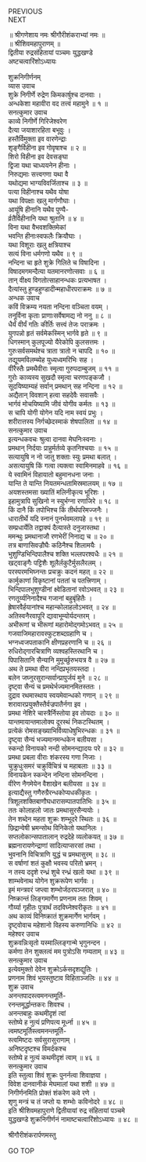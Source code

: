 PREVIOUS  
NEXT  
  
॥ श्रीगणेशाय नमः श्रीगौरीशंकराभ्यां नमः ॥  
॥ श्रीशिवमहापुराणम् ॥  
द्वितीया रुद्रसंहितायां पञ्चमः युद्धखण्डे  
अष्टचत्वारिंशोऽध्यायः  
  
  
शुक्रनिगीर्णनम्  
व्यास उवाच  
शुक्रे निगीर्णे रुद्रेण किमकार्षुश्च दानवाः ।  
अन्धकेशा महावीरा वद तत्त्वं महामुने ॥ १ ॥  
सनत्कुमार उवाच  
काव्ये निगीर्णे गिरिजेश्वरेण  
    दैत्या जयाशारहिता बभूवुः ।  
हस्तैर्विमुक्ता इव वारणेन्द्राः  
    शृङ्‌गैर्विहीना इव गोवृषाश्च ॥ २ ॥  
शिरो विहीना इव देवसङ्‌घा  
    द्विजा यथा चाध्ययनेन हीनाः ।  
निरुद्यमाः सत्त्वगणा यथा वै  
    यथोद्यमा भाग्यविवर्जिताश्च ॥ ३ ॥  
पत्या विहीनाश्च यथैव योषा  
    यथा विपक्षाः खलु मार्गणौघाः ।  
आयूंषि हीनानि यथैव पुण्यै-  
    र्व्रतैर्विहीनानि यथा श्रुतानि ॥ ४ ॥  
विना यथा वैभवशक्तिमेकां  
    भवन्ति हीनाःस्वफलैः क्रियौघाः ।  
यथा विशूराः खलु क्षत्रियाश्च  
    सत्यं विना धर्मगणो यथैव ॥ ९ ॥  
नन्दिना चा हृते शुक्रे गिलिते च विषादिना ।  
विषादमगमन्दैत्या यतमानरणोत्सवाः ॥ ६ ॥  
तान् वीक्ष्य विगतोत्साहानन्धकः प्रत्यभाषत ।  
दैत्यांस्तु हुण्डहुण्डादीन्महाधीरपराक्रमः ॥ ७ ॥  
अन्धक उवाच  
कविं विक्रम्य नयता नन्दिना वञ्चिता वयम् ।  
तनूर्विना कृताः प्राणाःसर्वेषामद्य नो ननु ॥ ८ ॥  
धैर्यं वीर्यं गतिः कीर्तिः सत्त्वं तेजः पराक्रमः ।  
युगपन्नो हृतं सर्वमेकस्मिन् भार्गवे हृते ॥ ९ ॥  
धिगस्मान् कुलपूज्यो यैरेकोपि कुलसत्तमः ।  
गुरुःसर्वसमर्थश्च त्राता त्रातो न चापदि ॥ १० ॥  
तद्यूयमविलम्ब्येह युध्यध्वमरिभिः सह ।  
वीरैस्तैः प्रमथैवीराः स्मृत्वा गुरुपदाम्बुजम् ॥ ११ ॥  
गुरोः काव्यस्य सुखदौ स्मृत्वा चरणपङ्‌कजौ ।  
सूदयिष्याम्यहं सर्वान् प्रमथान् सह नन्दिना ॥ १२ ॥  
अद्यैतान् विवशान् हत्वा सहदेवैः सवासवैः ।  
भार्गवं मोचयिष्यामि जीवं योगीव कर्मतः ॥ १३ ॥  
स चापि योगी योगेन यदि नाम स्वयं प्रभुः ।  
शरीरात्तस्य निर्गच्छेदस्माकं शेषपालिता ॥ १४ ॥  
सनत्कुमार उवाच  
इत्यन्धकवचः श्रुत्वा दानवा मेघनिःस्वनाः ।  
प्रमथान् निर्दयाः प्राहुर्मर्तव्ये कृतनिश्चयाः ॥ १५ ॥  
सत्यायुषि न नो जातु शक्ताः स्युः प्रमथा बलात् ।  
असत्यायुषि किं गत्वा त्यक्त्वा स्वामिनमाहवे ॥ १६ ॥  
ये स्वामिनं विहायातो बहुमानधना जनाः ।  
यान्ति ते यान्ति नियतमन्धतामिस्रमालयम् ॥ १७ ॥  
अयशस्तमसा ख्यातिं मलिनीकृत्य भूरिशः ।  
इहामुत्रापि सुखिनो न स्युर्भग्ना रणाजिरे ॥ १८ ॥  
किं दानै किं तपोभिश्च किं तीर्थपरिमज्जनैः ।  
धारातीर्थे यदि स्नानं पुनर्भवमलापहे ॥ १९ ॥  
सम्प्रधार्येति तद्वाक्यं दैत्यास्ते दनुजास्तथा ।  
ममन्थुः प्रमथानाजौ रणभेरीं निनाद्य च ॥ २० ॥  
तत्र बाणासिवज्रौघैः कठिनैश्च शिलामयैः ।  
भुशुण्डिभिन्दिपालैश्च शक्ति भल्लपरश्वधैः ॥ २१ ॥  
खट्वाङ्‌गैः पट्टिशैः शूलैर्लकुटैर्मुसलैरलम् ।  
परस्परमभिघ्नन्तः प्रचक्रुः कदनं महत् ॥ २२ ॥  
कार्मुकाणां विकृष्टानां पततां च पतत्त्रिणाम् ।  
भिन्दिपालभुशुण्डीनां क्ष्वेडितानां रवोऽभवत् ॥ २३ ॥  
रणतूर्य्यनिनादैश्च गजानां बहुबृंहितैः ।  
ह्रेषारवैर्हयानांश्च महान्कोलाहलोऽभवत् ॥ २४ ॥  
अतिस्वनैरवापूरि द्यावाभूम्योर्यदन्तरम् ।  
अभीरूणां च भीरूणां महारोमोद्‌गमोऽभवत् ॥ २५ ॥  
गजवाजिमहारावस्फुटशब्दग्रहाणि च ।  
भग्नध्वजपताकानि क्षीणप्रहरणानि च ॥ २६ ॥  
रुधिरोद्‌गारचित्राणि व्यश्वहस्तिरथानि च ।  
पिपासितानि सैन्यानि मुमूर्च्छुरुभयत्र वै ॥ २७ ॥  
अथ ते प्रमथा वीरा नन्दिप्रभृतयस्तदा ।  
बलेन जघ्नुरसुरान्सर्वान्प्रापुर्जयं मुने ॥ २८ ॥  
दृष्ट्वा सैन्यं च प्रमथेर्भज्यमानमितस्ततः ।  
दुद्राव रथमास्थाय स्वयमेवान्धको गणान् ॥ २९ ॥  
शरावारप्रयुक्तैस्तैर्वज्रपातैर्नगा इव ।  
प्रमथा नेशिरे चास्त्रैर्निस्तोया इव तोयदाः ॥ ३० ॥  
यान्तमायान्तमालोक्य दूरस्थं निकटस्थितम् ।  
प्रत्येकं रोमसङ्‌ख्याभिर्विव्याधेषुभिरन्धकः ॥ ३१ ॥  
दृष्ट्वा सैन्यं भज्यमानमन्धकेन बलीयसा ।  
स्कन्दो विनायको नन्दी सोमनन्द्यादयः परे ॥ ३२ ॥  
प्रमथा प्रबला वीराः शंकरस्य गणा निजाः ।  
चुक्रुधुःसमरं चक्रुर्विचित्रं च महाबलाः ॥ ३३ ॥  
विनायकेन स्कन्देन नन्दिना सोमनन्दिना ।  
वीरेण नैगमेयेन वैशाखेन बलीयसा ॥ ३४ ॥  
इत्याद्यैस्तु गणैरुग्रैरन्धकोप्यधकीकृतः ।  
त्रिशूलशक्तिबाणौघधारासम्पातपातिभिः ॥ ३५ ॥  
ततः कोलाहलो जातः प्रमथासुरसैन्ययोः ।  
तेन शब्देन महता शुक्रः शम्भूदरे स्थितः ॥ ३६ ॥  
छिद्रान्वेषी भ्रमन्सोथ विनिकेतो यथानिलः ।  
सप्तलोकान्सपातालान् रुद्रदेहे व्यलोकयत् ॥ ३७ ॥  
ब्रह्मनारायणेन्द्राणां सादित्याप्सरसां तथा ।  
भुवनानि विचित्राणि युद्धं च प्रमथासुरम् ॥ ३८ ॥  
स वर्षाणां शतं कुक्षौ भवस्य परितो भ्रमन् ।  
न तस्य ददृशे रन्ध्रं शुचे रन्ध्रं खलो यथा ॥ ३९ ॥  
शाम्भवेनाथ योगेन शुक्ररूपेण भार्गवः ।  
इमं मन्त्रवरं जप्त्वा शम्भोर्जठरपञ्जरात् ॥ ४० ॥  
निष्क्रान्तं लिङ्‌गमार्गेण प्रणनाम ततः शिवम् ।  
गौर्य्या गृहीतः पुत्रार्थं तदविघ्नेश्वरीकृतः ॥ ४१ ॥  
अथ काव्यं विनिष्क्रातं शुक्रमार्गेण भार्गवम् ।  
दृष्ट्वोवाच महेशानो विहस्य करुणानिधिः ॥ ४२ ॥  
महेश्वर उवाच  
शुक्रवन्निःसृतो यस्माल्लिङ्‌गान्मे भृगुनन्दन ।  
कर्मणा तेन शुक्लत्वं मम पुत्रोऽसि गम्यताम् ॥ ४३ ॥  
सनत्कुमार उवाच  
इत्येवमुक्तो देवेन शुक्रोऽर्कसदृशद्युतिः ।  
प्रणनाम शिवं भूयस्तुष्टाव विहिताञ्जलिः ॥ ४४ ॥  
शुक्र उवाच  
अनन्तपादस्त्वमनन्तमूर्ति-  
    रनन्तमूर्द्धान्तकरः शिवश्च ।  
अनन्तबाहुः कथमीदृशं त्वां  
    स्तोष्ये ह नुत्यं प्रणिपत्य मूर्ध्ना ॥ ४५ ॥  
त्वमष्टमूर्तिस्त्वमनन्तमूर्ति-  
    स्त्वमिष्टदः सर्वसुरासुराणाम् ।  
अनिष्टदृष्टश्च विमर्दकश्च  
    स्तोष्ये ह नुत्यं कथमीदृशं त्वाम् ॥ ४६ ॥  
सनत्कुमार उवाच  
इति स्तुत्वा शिवं शुक्रः पुनर्नत्वा शिवाज्ञया ।  
विवेश दानवानीकं मेघमालां यथा शशी ॥ ४७ ॥  
निगीर्णनमिति प्रोक्तं शंकरेण कवे रणे ।  
शृणु मन्त्रं च तं जप्तो यः शम्भोः कविनोदरे ॥ ४८ ॥  
इति श्रीशिवमहापुराणे द्वितीयायां रुद्र संहितायां पञ्चमे  
युद्धखण्डे शुक्रनिगीर्णनं नामाष्टचत्वारिंशोऽध्यायः ॥ ४८ ॥  
  
  
श्रीगौरीशंकरार्पणमस्तु  
  
GO TOP
